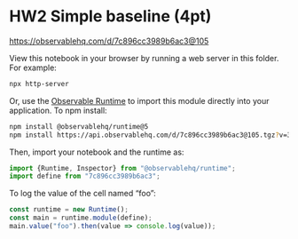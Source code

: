 # HW2 Simple baseline (4pt)

https://observablehq.com/d/7c896cc3989b6ac3@105

View this notebook in your browser by running a web server in this folder. For
example:

~~~sh
npx http-server
~~~

Or, use the [Observable Runtime](https://github.com/observablehq/runtime) to
import this module directly into your application. To npm install:

~~~sh
npm install @observablehq/runtime@5
npm install https://api.observablehq.com/d/7c896cc3989b6ac3@105.tgz?v=3
~~~

Then, import your notebook and the runtime as:

~~~js
import {Runtime, Inspector} from "@observablehq/runtime";
import define from "7c896cc3989b6ac3";
~~~

To log the value of the cell named “foo”:

~~~js
const runtime = new Runtime();
const main = runtime.module(define);
main.value("foo").then(value => console.log(value));
~~~
